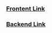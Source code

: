 ### [Frontent Link](anjali-assignment-ecommerce.netlify.app/)
### [Backend Link](https://ecommerce-back-gnov.onrender.com/)
